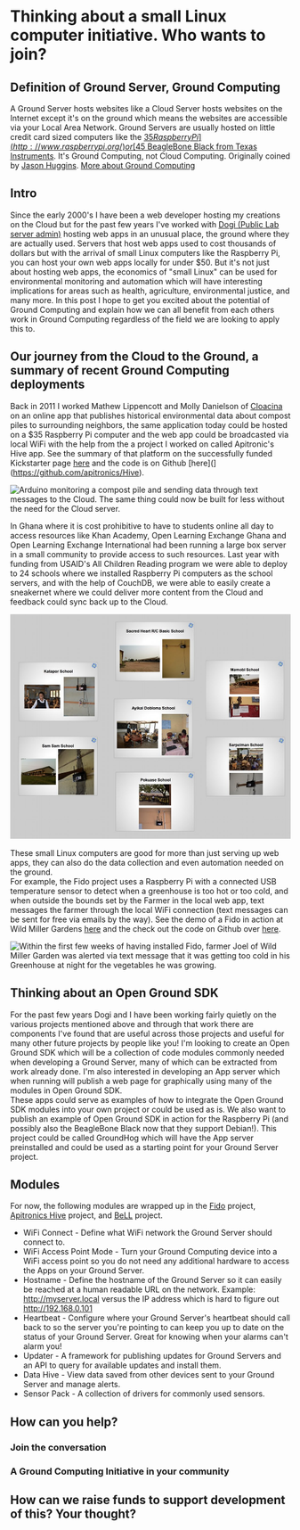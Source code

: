 
# Thinking about a small Linux computer initiative. Who wants to join?

## Definition of Ground Server, Ground Computing
A Ground Server hosts websites like a Cloud Server hosts websites on the Internet except it's on the ground which means the websites are accessible via your Local Area Network. 
Ground Servers are usually hosted on little credit card sized computers like the [$35 Raspberry Pi](http://www.raspberrypi.org/) or [$45 BeagleBone Black from Texas Instruments](http://beagleboard.org/Products/BeagleBone+Black). 
It's Ground Computing, not Cloud Computing. 
Originally coined by [Jason Huggins](https://twitter.com/hugs/status/1605680019). 
[More about Ground Computing](https://groundcomputing.hackpad.com/About-Ground-Computing-oHwlcUmeH94)

## Intro
Since the early 2000's I have been a web developer hosting my creations on the Cloud but for the past few years I've worked with [Dogi (Public Lab server admin)](http://publiclab.org/profile/nemo) hosting web apps in an unusual place, the ground where they are actually used. 
Servers that host web apps used to cost thousands of dollars but with the arrival of small Linux computers like the Raspberry Pi, you can host your own web apps locally for under $50. 
But it's not just about hosting web apps, the economics of "small Linux" can be used for environmental monitoring and automation which will have interesting implications for areas such as health, agriculture, environmental justice, and many more. 
In this post I hope to get you excited about the potential of Ground Computing and explain how we can all benefit from each others work in Ground Computing regardless of the field we are looking to apply this to.

## Our journey from the Cloud to the Ground, a summary of recent Ground Computing deployments
Back in 2011 I worked Mathew Lippencott and Molly Danielson of [Cloacina](http://mdml.co/portfolio/bathrooms-are-gross-so-were-redesigning-them/) on an online app that publishes historical environmental data about compost piles to surrounding neighbors, the same application today could be hosted on a $35 Raspberry Pi computer and the web app could be broadcasted via local WiFi with the help from the a project I worked on called Apitronic's Hive app. 
See the summary of that platform on the successfully funded Kickstarter page [here]() and the code is on Github [here](](https://github.com/apitronics/Hive).

![Arduino monitoring a compost pile and sending data through text messages to the Cloud. The same thing could now be built for less without the need for the Cloud server.]()

In Ghana where it is cost prohibitive to have to students online all day to access resources like Khan Academy, Open Learning Exchange Ghana and Open Learning Exchange International had been running a large box server in a small community to provide access to such resources. 
Last year with funding from USAID's All Children Reading program we were able to deploy to 24 schools where we installed Raspberry Pi computers as the school servers, and with the help of CouchDB, we were able to easily create a sneakernet where we could deliver more content from the Cloud and feedback could sync back up to the Cloud.

![The first six Raspberry Pi servers with the BeLL Software deployed in Ghana.](ghana-reads-raspberry-pi-deployment.jpg)  

These small Linux computers are good for more than just serving up web apps, they can also do the data collection and even automation needed on the ground.  
For example, the Fido project uses a Raspberry Pi with a connected USB temperature sensor to detect when a greenhouse is too hot or too cold, and when outside the bounds set by the Farmer in the local web app, text messages the farmer through the local WiFi connection (text messages can be sent for free via emails by the way). 
See the demo of a Fido in action at Wild Miller Gardens [here]() and the check out the code on Github over [here](). 

![Within the first few weeks of having installed Fido, farmer Joel of Wild Miller Garden was alerted via text message that it was getting too cold in his Greenhouse at night for the vegetables he was growing.]()


## Thinking about an Open Ground SDK
For the past few years Dogi and I have been working fairly quietly on the various projects mentioned above and through that work there are components I've found that are useful across those projects and useful for many other future projects by people like you! I'm looking to create an Open Ground SDK which will be a collection of code modules commonly needed when developing a Ground Server, many of which can be extracted from work already done. 
I'm also interested in developing an App server which when running will publish a web page for graphically using many of the modules in Open Ground SDK.  
These apps could serve as examples of how to integrate the Open Ground SDK modules into your own project or could be used as is. 
We also want to publish an example of Open Ground SDK in action for the Raspberry Pi (and possibly also the BeagleBone Black now that they support Debian!). This project could be called GroundHog which will have the App server preinstalled and could be used as a starting point for your Ground Server project. 

## Modules
For now, the following modules are wrapped up in the [Fido](https://github.com/rjsteinert/Fido) project, [Apitronics Hive](https://github.com/apitronics/Hive) project, and [BeLL](http://github.com/open-learning-exchange/) project.

- WiFi Connect - Define what WiFi network the Ground Server should connect to.
- WiFi Access Point Mode - Turn your Ground Computing device into a WiFi access point so you do not need any additional hardware to access the Apps on your Ground Server. 
- Hostname - Define the hostname of the Ground Server so it can easily be reached at a human readable URL on the network. Example: http://myserver.local versus the IP address which is hard to figure out http://192.168.0.101
- Heartbeat - Configure where your Ground Server's heartbeat should call  back to so the server you're pointing to can keep you up to date on the  status of your Ground Server. Great for knowing when your alarms can't alarm you!
- Updater - A framework for publishing updates for Ground Servers and an API to query for available updates and install them.
- Data Hive - View data saved from other devices sent to your Ground Server and manage alerts.
- Sensor Pack - A collection of drivers for commonly used sensors.


## How can you help?

### Join the conversation

### A Ground Computing Initiative in your community

## How can we raise funds to support development of this? Your thought?





